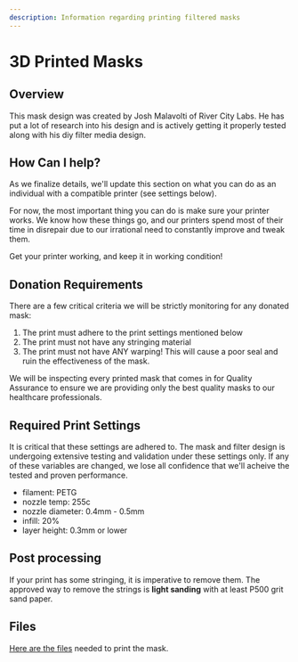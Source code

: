 ```yaml
---
description: Information regarding printing filtered masks
---
```


# 3D Printed Masks

## Overview

This mask design was created by Josh Malavolti of River City Labs. He has put a lot of research into his design and is actively getting it properly tested along with his diy filter media design.

## How Can I help?

As we finalize details, we'll update this section on what you can do as an individual with a compatible printer \(see settings below\).

For now, the most important thing you can do is make sure your printer works. We know how these things go, and our printers spend most of their time in disrepair due to our irrational need to constantly improve and tweak them.

Get your printer working, and keep it in working condition!

## Donation Requirements

There are a few critical criteria we will be strictly monitoring for any donated mask:

1. The print must adhere to the print settings mentioned below
2. The print must not have any stringing material
3. The print must not have ANY warping! This will cause a poor seal and ruin the effectiveness of the mask.

We will be inspecting every printed mask that comes in for Quality Assurance to ensure we are providing only the best quality masks to our healthcare professionals. 

## Required Print Settings

It is critical that these settings are adhered to. The mask and filter design is undergoing extensive testing and validation under these settings only. If any of these variables are changed, we lose all confidence that we'll acheive the tested and proven performance.

* filament: PETG
* nozzle temp: 255c
* nozzle diameter: 0.4mm - 0.5mm
* infill: 20%
* layer height: 0.3mm or lower

## Post processing

If your print has some stringing, it is imperative to remove them. The approved way to remove the strings is **light sanding** with at least P500 grit sand paper.

## Files

[Here are the files](https://drive.google.com/drive/folders/17v80mLmWdSHgmpojCnGb660X7t5SeWA5?usp=sharing) needed to print the mask.



